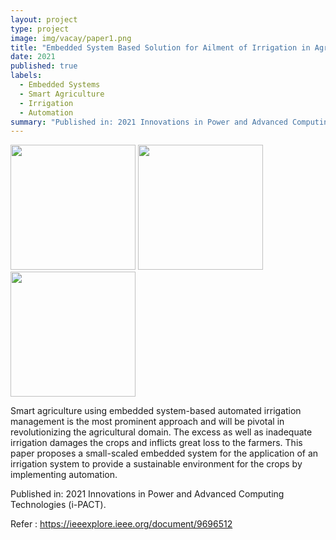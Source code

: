 ```yaml
---
layout: project
type: project
image: img/vacay/paper1.png  
title: "Embedded System Based Solution for Ailment of Irrigation in Agriculture"
date: 2021
published: true
labels:
  - Embedded Systems
  - Smart Agriculture
  - Irrigation
  - Automation
summary: "Published in: 2021 Innovations in Power and Advanced Computing Technologies (i-PACT)"
---
```


<div class="text-center p-4">
  <img width="200px" src="../img/micromouse/paper1.png" class="img-thumbnail" >
  <img width="200px" src="../img/micromouse/paper2.png" class="img-thumbnail" >
  <img width="200px" src="../img/micromouse/paper3.png" class="img-thumbnail" >
</div>

Smart agriculture using embedded system-based automated irrigation management is the most prominent approach and will be pivotal in revolutionizing the agricultural domain. The excess as well as inadequate irrigation damages the crops and inflicts great loss to the farmers. This paper proposes a small-scaled embedded system for the application of an irrigation system to provide a sustainable environment for the crops by implementing automation.

Published in: 2021 Innovations in Power and Advanced Computing Technologies (i-PACT). 

Refer : <a> https://ieeexplore.ieee.org/document/9696512 </a>
